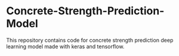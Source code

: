 # Concrete-Strength-Prediction-Model
This repository contains code for concrete strength prediction deep learning model made with keras and tensorflow.
